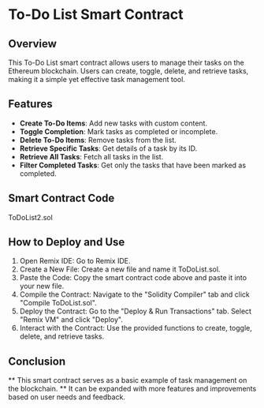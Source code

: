 # To-Do List Smart Contract

## Overview

This To-Do List smart contract allows users to manage their tasks on the Ethereum blockchain. Users can create, toggle, delete, and retrieve tasks, making it a simple yet effective task management tool.

## Features

- **Create To-Do Items**: Add new tasks with custom content.
- **Toggle Completion**: Mark tasks as completed or incomplete.
- **Delete To-Do Items**: Remove tasks from the list.
- **Retrieve Specific Tasks**: Get details of a task by its ID.
- **Retrieve All Tasks**: Fetch all tasks in the list.
- **Filter Completed Tasks**: Get only the tasks that have been marked as completed.

## Smart Contract Code
ToDoList2.sol

## How to Deploy and Use
1. Open Remix IDE:
   Go to Remix IDE.
2. Create a New File:
   Create a new file and name it ToDoList.sol.
3. Paste the Code:
   Copy the smart contract code above and paste it into your new file.
4. Compile the Contract:
   Navigate to the "Solidity Compiler" tab and click "Compile ToDoList.sol".
5. Deploy the Contract:
   Go to the "Deploy & Run Transactions" tab.
   Select "Remix VM" and click "Deploy".
6. Interact with the Contract:
   Use the provided functions to create, toggle, delete, and retrieve tasks.

## Conclusion
** This smart contract serves as a basic example of task management on the blockchain. 
** It can be expanded with more features and improvements based on user needs and feedback. 
